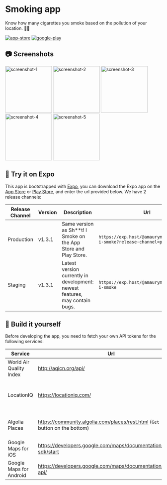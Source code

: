 # Smoking app

Know how many cigarettes you smoke based on the pollution of your location. :poop::smoking:

[![app-store](https://shootismoke.github.io/assets/images/app-store.png)](https://itunes.apple.com/us/app/s-i-smoke/id1365605567?mt=8) [![google-play](https://shootismoke.github.io/assets/images/play-store.png)](https://play.google.com/store/apps/details?id=com.shitismoke.app)

## :camera: Screenshots

<p float="left">
  <img src="https://lh3.googleusercontent.com/_5krR5h3Swz3rVYwIEX1xBI6rcKzqoagRkmHxk1gn3dyF8NAUO3CRLHyi9WrySf1Rd0=w2836-h1506" alt="screenshot-1" width="150">
  <img src="https://lh3.googleusercontent.com/LdpBxKgzW-1DjItGLXYZFoZWMTQ-kztkZ71Er17ccF2vH2tyAdmrQGUVoo8te6Irzwo=w2836-h1506" alt="screenshot-2" width="150">
  <img src="https://lh3.googleusercontent.com/qfn2N3e2MzMzB1dow033ZhTzOOwlkleIrf7mHmzqjP31MoAhhbr9OL2NMJz0mPqcioDI=w2836-h1506" alt="screenshot-3" width="150">
  <img src="https://lh3.googleusercontent.com/5195BJzKqOx70RHIUlevBoiAuDbYdTaL0c38khQynDNKQCpSc317lBHzatjH-F2dsQ=w2836-h1506" alt="screenshot-4" width="150">
  <img src="https://lh3.googleusercontent.com/_5krR5h3Swz3rVYwIEX1xBI6rcKzqoagRkmHxk1gn3dyF8NAUO3CRLHyi9WrySf1Rd0=w2836-h1506" alt="screenshot-5" width="150">
</p>

## :iphone: Try it on Expo

This app is bootstrapped with [Expo](https://expo.io), you can download the Expo app on the [App Store](https://itunes.apple.com/us/app/expo-client/id982107779) or [Play Store](https://play.google.com/store/apps/details?id=host.exp.exponent), and enter the url provided below. We have 2 release channels:

| Release Channel | Version | Description                                                                 | Url                                                                        |
| --------------- | ------- | --------------------------------------------------------------------------- | -------------------------------------------------------------------------- |
| Production      | v1.3.1  | Same version as Sh\*\*t! I Smoke on the App Store and Play Store.           | `https://exp.host/@amaurymartiny/shoot-i-smoke?release-channel=production` |
| Staging         | v1.3.1  | Latest version currently in development: newest features, may contain bugs. | `https://exp.host/@amaurymartiny/shoot-i-smoke`                            |

## :hammer: Build it yourself

Before developing the app, you need to fetch your own API tokens for the following services:

| Service                 | Url                                                                                 | Comments                                                |
| ----------------------- | ----------------------------------------------------------------------------------- | ------------------------------------------------------- |
| World Air Quality Index | http://aqicn.org/api/                                                               | Required.                                               |
| LocationIQ              | https://locationiq.com/                                                             | Optional, but recommended for showing precise location. |
| Algolia Places          | https://community.algolia.com/places/rest.html (`Get Started` button on the bottom) | Optional, lower API rates if not provided.              |
| Google Maps for iOS     | https://developers.google.com/maps/documentation/ios-sdk/start                      | Optional in development.                                |
| Google Maps for Android | https://developers.google.com/maps/documentation/android-api/                       | Optional in development.                                |
